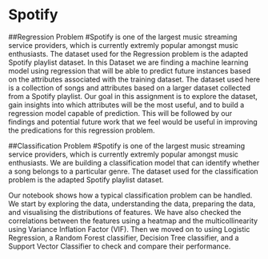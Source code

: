 # Spotify
##Regression Problem
#Spotify is one of the largest music streaming service providers, which is currently extremly popular amongst music enthusiasts. The dataset used for the Regression problem is the adapted Spotify playlist dataset.
In this Dataset we are finding a machine learning model using regression that will be able to predict future instances based on the attributes associated with the training dataset. The dataset used here is a collection of songs and attributes based on a larger dataset collected from a Spotify playlist. Our goal in this assignment is to explore the dataset, gain insights into which attributes will be the most useful, and to build a regression model capable of prediction. This will be followed by our findings and potential future work that we feel would be useful in improving the predications for this regression problem.

##Classification Problem
#Spotify is one of the largest music streaming service providers, which is currently extremly popular amongst music enthusiasts. We are building a classification model that can identify whether a song belongs to a particular genre. The dataset used for the classification problem is the adapted Spotify playlist dataset.

Our notebook shows how a typical classification problem can be handled. We start by exploring the data, understanding the data, preparing the data, and visualising the distributions of features. We have also checked the correlations between the features using a heatmap and the multicollinearity using Variance Inflation Factor (VIF). Then we moved on to using Logistic Regression, a Random Forest classifier, Decision Tree classifier, and a Support Vector Classifier to check and compare their performance.
